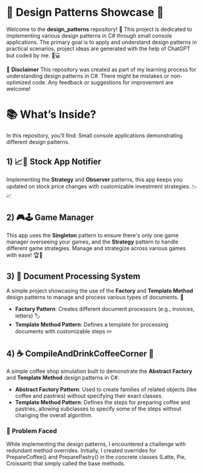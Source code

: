 # 🧩 Design Patterns Showcase 🚀

Welcome to the **design_patterns** repository! 🎨 This project is dedicated to implementing various design patterns in C# through small console applications. 
The primary goal is to apply and understand design patterns in practical scenarios, project ideas are generated with the help of ChatGPT but coded by me. 🤖💻

🚨 **Disclaimer**
This repository was created as part of my learning process for understanding design patterns in C#. 
There might be mistakes or non-optimized code. Any feedback or suggestions for improvement are welcome!
# 📚 What’s Inside?

In this repository, you’ll find:
Small console applications demonstrating different design patterns.

## 1) 📈🔔 Stock App Notifier
Implementing the **Strategy** and **Observer** patterns, this app keeps you updated on stock price changes with customizable investment strategies. 📉📈

## 2) 🎮🕹️ Game Manager
This app uses the **Singleton** pattern to ensure there's only one game manager overseeing your games, and the **Strategy** pattern to handle different game strategies. Manage and strategize across various games with ease! 🏆🎲

## 3) 📄 Document Processing System

A simple project showcasing the use of the **Factory** and **Template Method** design patterns to manage and process various types of documents. 📄
- **Factory Pattern**: Creates different document processors (e.g., invoices, letters) 🏷️
- **Template Method Pattern**: Defines a template for processing documents with customizable steps ✏️

## 4) ☕️ CompileAndDrinkCoffeeCorner 🥐
A simple coffee shop simulation built to demonstrate the **Abstract Factory** and **Template Method** design patterns in C#.
- **Abstract Factory Pattern**: Used to create families of related objects (like coffee and pastries) without specifying their exact classes.
- **Template Method Pattern**: Defines the steps for preparing coffee and pastries, allowing subclasses to specify some of the steps without changing the overall algorithm.
### 🤔 Problem Faced
While implementing the design patterns, I encountered a challenge with redundant method overrides. Initially, I created overrides for PrepareCoffee() and PreparePastry() in the concrete classes (Latte, Pie, Croissant) that simply called the base methods.

